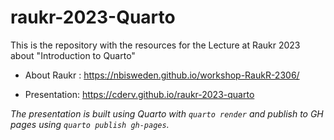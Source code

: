 
# raukr-2023-Quarto

<!-- badges: start -->
<!-- badges: end -->

This is the repository with the resources for the Lecture at Raukr 2023 about "Introduction to Quarto"

* About Raukr : https://nbisweden.github.io/workshop-RaukR-2306/

* Presentation: https://cderv.github.io/raukr-2023-quarto

_The presentation is built using Quarto with `quarto render` and publish to GH pages using `quarto publish gh-pages`._
